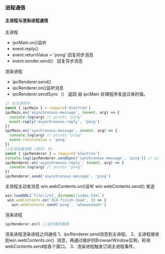 ### 进程通信
#### 主进程与渲染进程通信
主进程
- ipcMain.on()监听
- event.reply(）
- event.returnValue = 'pong' 回复同步消息
- event.sender.send(）  回复异步消息 

渲染进程
- ipcRenderer.send(）
- ipcRenderer.on()监听消息
- ipcRenderer.sendSync（）
返回 由 ipcMain 处理程序发送过来的值。
```js
// 在主进程中.
const { ipcMain } = require('electron')
ipcMain.on('asynchronous-message', (event, arg) => {
  console.log(arg) // prints "ping"
  event.reply('asynchronous-reply', 'pong')
})
ipcMain.on('synchronous-message', (event, arg) => {
  console.log(arg) // prints "ping"
  event.returnValue = 'pong'
})
//在渲染器进程 (网页) 中。
const { ipcRenderer } = require('electron')
console.log(ipcRenderer.sendSync('synchronous-message', 'ping')) // prints "pong"
ipcRenderer.on('asynchronous-reply', (event, arg) => {
  console.log(arg) // prints "pong"
})
ipcRenderer.send('asynchronous-message', 'ping')
```

主进程主动发消息
 win.webContents.on()监听
 win.webContents.send() 发送
 ```js
 win.loadURL(`file://${__dirname}/index.html`)
  win.webContents.on('did-finish-load', () => {
    win.webContents.send('ping', 'whoooooooh!')
 ```
渲染进程
 ```js
ipcRenderer.on() //监听接收数据
 ```

渲染进程渲染进程之间通信
1、ipcRenderer.send消息到主进程。
2、主进程接收到win.webContents.on(）消息，再通过维护的BrowserWindow实例，轮询webContents.send给各个窗口。
3、渲染进程触发订阅主进程事件。 
